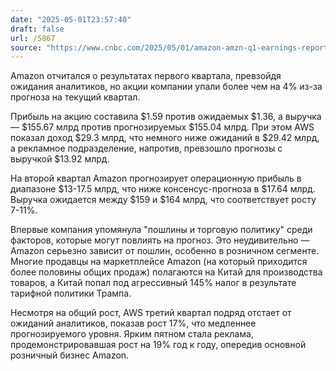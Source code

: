 ```yaml
---
date: "2025-05-01T23:57:40"
draft: false
url: /5867
source: "https://www.cnbc.com/2025/05/01/amazon-amzn-q1-earnings-report-2025.html"
---
```


Amazon отчитался о результатах первого квартала, превзойдя ожидания аналитиков, но акции компании упали более чем на 4% из-за прогноза на текущий квартал.

Прибыль на акцию составила $1.59 против ожидаемых $1.36, а выручка — $155.67 млрд против прогнозируемых $155.04 млрд. При этом AWS показал доход $29.3 млрд, что немного ниже ожиданий в $29.42 млрд, а рекламное подразделение, напротив, превзошло прогнозы с выручкой $13.92 млрд.

На второй квартал Amazon прогнозирует операционную прибыль в диапазоне $13-17.5 млрд, что ниже консенсус-прогноза в $17.64 млрд. Выручка ожидается между $159 и $164 млрд, что соответствует росту 7-11%.

Впервые компания упомянула "пошлины и торговую политику" среди факторов, которые могут повлиять на прогноз. Это неудивительно — Amazon серьезно зависит от пошлин, особенно в розничном сегменте. Многие продавцы на маркетплейсе Amazon (на который приходится более половины общих продаж) полагаются на Китай для производства товаров, а Китай попал под агрессивный 145% налог в результате тарифной политики Трампа.

Несмотря на общий рост, AWS третий квартал подряд отстает от ожиданий аналитиков, показав рост 17%, что медленнее прогнозируемого уровня. Ярким пятном стала реклама, продемонстрировавшая рост на 19% год к году, опередив основной розничный бизнес Amazon.